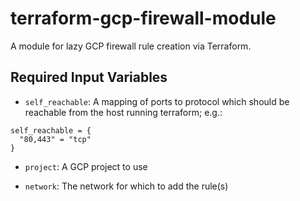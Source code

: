 # terraform-gcp-firewall-module

A module for lazy GCP firewall rule creation via Terraform.

## Required Input Variables

* `self_reachable`: A mapping of ports to protocol which should be reachable from the host running terraform; e.g.:

```
self_reachable = {
  "80,443" = "tcp"
}
```

* `project`: A GCP project to use

* `network`: The network for which to add the rule(s)
